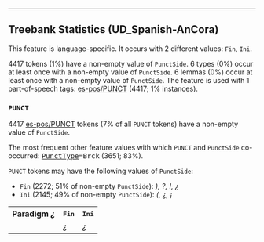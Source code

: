 

--------------------------------------------------------------------------------

## Treebank Statistics (UD_Spanish-AnCora)

This feature is language-specific.
It occurs with 2 different values: `Fin`, `Ini`.

4417 tokens (1%) have a non-empty value of `PunctSide`.
6 types (0%) occur at least once with a non-empty value of `PunctSide`.
6 lemmas (0%) occur at least once with a non-empty value of `PunctSide`.
The feature is used with 1 part-of-speech tags: [es-pos/PUNCT]() (4417; 1% instances).

### `PUNCT`

4417 [es-pos/PUNCT]() tokens (7% of all `PUNCT` tokens) have a non-empty value of `PunctSide`.

The most frequent other feature values with which `PUNCT` and `PunctSide` co-occurred: <tt><a href="PunctType.html">PunctType</a>=Brck</tt> (3651; 83%).

`PUNCT` tokens may have the following values of `PunctSide`:

* `Fin` (2272; 51% of non-empty `PunctSide`): <em>), ?, !, ¿</em>
* `Ini` (2145; 49% of non-empty `PunctSide`): <em>(, ¿, ¡</em>

<table>
  <tr><th>Paradigm <i>¿</i></th><th><tt>Fin</tt></th><th><tt>Ini</tt></th></tr>
  <tr><td><tt></tt></td><td><em>¿</em></td><td><em>¿</em></td></tr>
</table>

